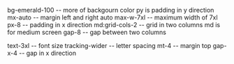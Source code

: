 bg-emerald-100 -- more of backgourn color 
py is padding in y direction    
mx-auto -- margin left and right auto
max-w-7xl -- maximum width of 7xl
px-8 -- padding in x direction
md:grid-cols-2 -- grid in two columns
md is for medium screen
gap-8 -- gap between two columns

text-3xl -- font size
tracking-wider -- letter spacing
mt-4 -- margin top
gap-x-4 -- gap in x direction